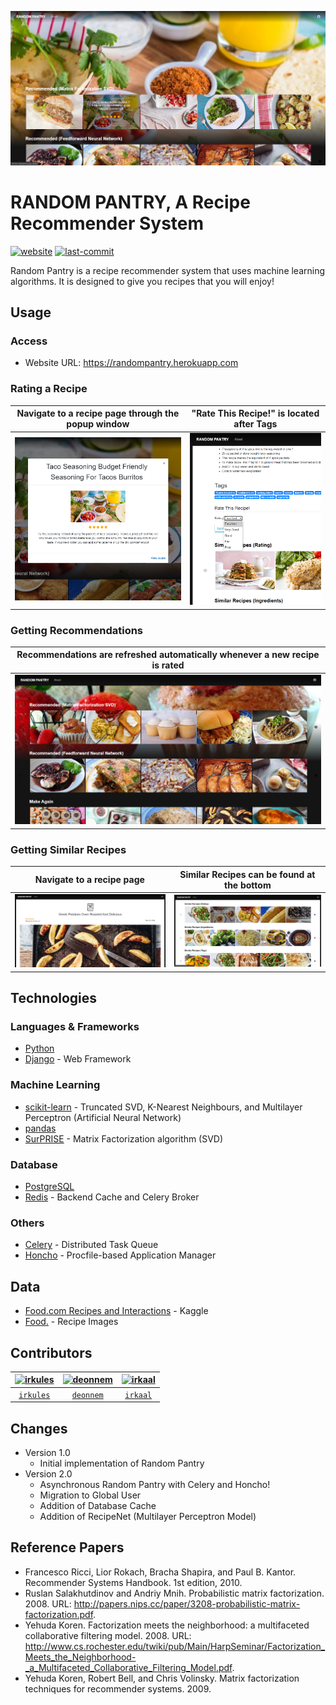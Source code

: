 
![randompantry](./media/randompantry.png)


# RANDOM PANTRY, A Recipe Recommender System

[![website](https://img.shields.io/website?url=https%3A%2F%2Frandompantry.herokuapp.com)](https://randompantry.herokuapp.com)
[![last-commit](https://img.shields.io/github/last-commit/irkules/randompantry)](https://github.com/irkules/randompantry/commits/master)

Random Pantry is a recipe recommender system that uses machine learning algorithms. It is designed to give you recipes that you will enjoy!


## Usage

### Access
- Website URL: https://randompantry.herokuapp.com

### Rating a Recipe

| Navigate to a recipe page through the popup window |  "Rate This Recipe!" is located after Tags |
| :-------------------------: | :-------------------------: |
| ![randompantry](./media/modal.png) | ![randompantry](./media/rate.png) |

### Getting Recommendations

| Recommendations are refreshed automatically whenever a new recipe is rated |
| :-------------------------: |
| ![randompantry](./media/recommendations.png) |


### Getting Similar Recipes

| Navigate to a recipe page | Similar Recipes can be found at the bottom |
| :------: | :----: |
| ![randompantry](./media/recipe-detail.png) | ![randompantry](./media/similar-recipes.png) |



## Technologies
### Languages & Frameworks
* [Python](https://www.python.org)
* [Django](https://www.djangoproject.com/) - Web Framework

### Machine Learning
* [scikit-learn](https://scikit-learn.org) - Truncated SVD, K-Nearest Neighbours, and Multilayer Perceptron (Artificial Neural Network)
* [pandas](https://pandas.pydata.org/)
* [SurPRISE](http://surpriselib.com/) - Matrix Factorization algorithm (SVD)

### Database
* [PostgreSQL](https://www.postgresql.org/)
* [Redis](https://redis.io/) - Backend Cache and Celery Broker

### Others
* [Celery](http://www.celeryproject.org) - Distributed Task Queue
* [Honcho](https://honcho.readthedocs.io/en/latest/) - Procfile-based Application Manager


## Data
* [Food.com Recipes and Interactions](https://www.kaggle.com/shuyangli94/food-com-recipes-and-user-interactions) - Kaggle
* [Food.](https://www.food.com/) - Recipe Images


## Contributors
| [![irkules](https://avatars0.githubusercontent.com/u/55762386?s=400&v=4)](https://github.com/irkules) | [![deonnem](https://avatars3.githubusercontent.com/u/42830094?s=460&v=4)](https://github.com/deonnem) | [![irkaal](https://avatars0.githubusercontent.com/u/45277297?s=460&u=655fe8d05bb92cf2bad01027b304227e724a154b&v=4)](https://github.com/irkaal) |
| :-: | :-: | :-: |
| [`irkules`](http://github.com/irkules) | [`deonnem`](http://github.com/deonnem) | [`irkaal`](http://github.com/irkaal) |


## Changes
- Version 1.0
    - Initial implementation of Random Pantry
- Version 2.0
    - Asynchronous Random Pantry with Celery and Honcho!
    - Migration to Global User
    - Addition of Database Cache
    - Addition of RecipeNet (Multilayer Perceptron Model)

## Reference Papers
- Francesco Ricci, Lior Rokach, Bracha Shapira, and Paul B. Kantor. Recommender Systems Handbook. 1st edition, 2010.
- Ruslan Salakhutdinov and Andriy Mnih. Probabilistic matrix factorization. 2008. URL: http://papers.nips.cc/paper/3208-probabilistic-matrix-factorization.pdf.
- Yehuda Koren. Factorization meets the neighborhood: a multifaceted collaborative filtering model. 2008. URL: http://www.cs.rochester.edu/twiki/pub/Main/HarpSeminar/Factorization_Meets_the_Neighborhood-_a_Multifaceted_Collaborative_Filtering_Model.pdf.
- Yehuda Koren, Robert Bell, and Chris Volinsky. Matrix factorization techniques for recommender systems. 2009.
